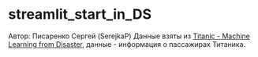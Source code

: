 # streamlit_start_in_DS

Автор: Писаренко Сергей (SerejkaP)
Данные взяты из [Titanic - Machine Learning from Disaster](https://www.kaggle.com/competitions/titanic/data),
данные - информация о пассажирах Титаника.